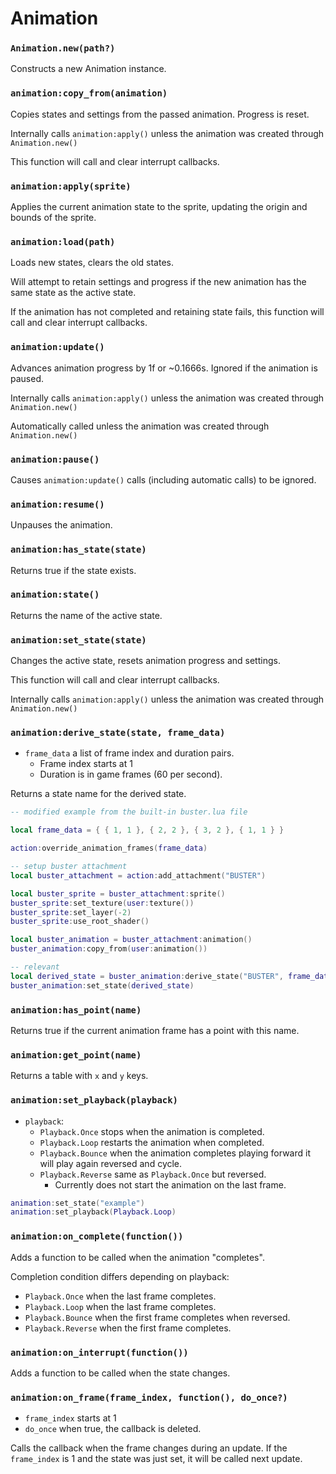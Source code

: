 # Animation

### `Animation.new(path?)`

Constructs a new Animation instance.

### `animation:copy_from(animation)`

Copies states and settings from the passed animation. Progress is reset.

Internally calls `animation:apply()` unless the animation was created through `Animation.new()`

This function will call and clear interrupt callbacks.

### `animation:apply(sprite)`

Applies the current animation state to the sprite, updating the origin and bounds of the sprite.

### `animation:load(path)`

Loads new states, clears the old states.

Will attempt to retain settings and progress if the new animation has the same state as the active state.

If the animation has not completed and retaining state fails, this function will call and clear interrupt callbacks.

### `animation:update()`

Advances animation progress by 1f or ~0.1666s. Ignored if the animation is paused.

Internally calls `animation:apply()` unless the animation was created through `Animation.new()`

Automatically called unless the animation was created through `Animation.new()`

### `animation:pause()`

Causes `animation:update()` calls (including automatic calls) to be ignored.

### `animation:resume()`

Unpauses the animation.

### `animation:has_state(state)`

Returns true if the state exists.

### `animation:state()`

Returns the name of the active state.

### `animation:set_state(state)`

Changes the active state, resets animation progress and settings.

This function will call and clear interrupt callbacks.

Internally calls `animation:apply()` unless the animation was created through `Animation.new()`

### `animation:derive_state(state, frame_data)`

- `frame_data` a list of frame index and duration pairs.
  - Frame index starts at 1
  - Duration is in game frames (60 per second).

Returns a state name for the derived state.

```lua
-- modified example from the built-in buster.lua file

local frame_data = { { 1, 1 }, { 2, 2 }, { 3, 2 }, { 1, 1 } }

action:override_animation_frames(frame_data)

-- setup buster attachment
local buster_attachment = action:add_attachment("BUSTER")

local buster_sprite = buster_attachment:sprite()
buster_sprite:set_texture(user:texture())
buster_sprite:set_layer(-2)
buster_sprite:use_root_shader()

local buster_animation = buster_attachment:animation()
buster_animation:copy_from(user:animation())

-- relevant
local derived_state = buster_animation:derive_state("BUSTER", frame_data)
buster_animation:set_state(derived_state)
```

### `animation:has_point(name)`

Returns true if the current animation frame has a point with this name.

### `animation:get_point(name)`

Returns a table with `x` and `y` keys.

### `animation:set_playback(playback)`

- `playback`:
  - `Playback.Once` stops when the animation is completed.
  - `Playback.Loop` restarts the animation when completed.
  - `Playback.Bounce` when the animation completes playing forward it will play again reversed and cycle.
  - `Playback.Reverse` same as `Playback.Once` but reversed.
    - Currently does not start the animation on the last frame.

```lua
animation:set_state("example")
animation:set_playback(Playback.Loop)
```

### `animation:on_complete(function())`

Adds a function to be called when the animation "completes".

Completion condition differs depending on playback:

- `Playback.Once` when the last frame completes.
- `Playback.Loop` when the last frame completes.
- `Playback.Bounce` when the first frame completes when reversed.
- `Playback.Reverse` when the first frame completes.

### `animation:on_interrupt(function())`

Adds a function to be called when the state changes.

### `animation:on_frame(frame_index, function(), do_once?)`

- `frame_index` starts at 1
- `do_once` when true, the callback is deleted.

Calls the callback when the frame changes during an update. If the `frame_index` is 1 and the state was just set, it will be called next update.
